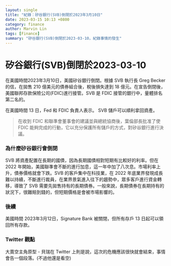 ```yaml
---
layout: single
title: "紀錄：矽谷銀行(SVB)倒閉於2023年3月10日"
date: 2023-03-15 10:13 +0800
category: finance
author: Marvin Lin
tags: [Finance]
summary: "矽谷銀行(SVB)倒閉於2023-03-10，紀錄事情的發生"
---
```


# 矽谷銀行(SVB)倒閉於2023-03-10

在美國時間2023年3月10日，美國矽谷銀行倒閉。根據 SVB 執行長 Greg Becker 的信，在拋售 210 億美元的債券組合後，稅後損失達到 18 億元。在宣告倒閉後，美國聯邦存款保險公司(FDIC)進行接管。SVB 是 FDIC 接管的銀行中，量體排名第二名的。

在美國時間 13 日，Fed 和 FDIC 負責人表示。 SVB 儲戶可以順利拿回資產。

>在收到 FDIC 和聯準會董事會的建議並與總統協商後，葉倫部長批准了使 FDIC 能夠完成的行動，它以充分保護所有儲戶的方式，對矽谷銀行進行決議。

### 為什麼矽谷銀行會倒閉

SVB 將資產配置在長期的國債，因為長期國債相對短期有比較好的利率。但在 2022 年開始，美國聯準會不斷的進行加息，這一年中加了八次息。市場利率上升，債券價格就會下跌。SVB 的客戶集中在科技業，在 2022 年底業界發現成長難以持續，不斷進行裁員，在業界景氣進入往下的趨勢中，眾多客戶進行資金轉移，導致了 SVB 需要先拋售持有的長期債券。一般來說，長期債券在長期持有的狀況下，很難賠到錢的，但短期價格是會被市場影響的。

### 後續

美國時間 2023年3月12日，Signature Bank 被關閉，但所有存戶 13 日起可以領回所有存款。

### Twitter 觀點

大賣空主角原型 - 貝瑞在 Twitter 上則是說，這次的危機應該很快就會結束，事情會告一個段落。(不過他還是看空)